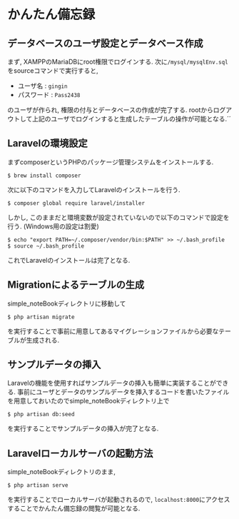 # かんたん備忘録

## データベースのユーザ設定とデータベース作成
まず, XAMPPのMariaDBにroot権限でログインする. 次に`/mysql/mysqlEnv.sql`をsourceコマンドで実行すると, 

- ユーザ名 : `gingin`
- パスワード : `Pass2438`

のユーザが作られ, 権限の付与とデータベースの作成が完了する.
rootからログアウトして上記のユーザでログインすると生成したテーブルの操作が可能となる.´´

## Laravelの環境設定
まずcomposerというPHPのパッケージ管理システムをインストールする.
```
$ brew install composer
```


次に以下のコマンドを入力してLaravelのインストールを行う.
```
$ composer global require laravel/installer
```

しかし, このままだと環境変数が設定されていないので以下のコマンドで設定を行う. (Windows用の設定は割愛)
```
$ echo "export PATH=~/.composer/vendor/bin:$PATH" >> ~/.bash_profile
$ source ~/.bash_profile
```
これでLaravelのインストールは完了となる.

## Migrationによるテーブルの生成
simple_noteBookディレクトリに移動して
```
$ php artisan migrate
```
を実行することで事前に用意してあるマイグレーションファイルから必要なテーブルが生成される. 

## サンプルデータの挿入
Laravelの機能を使用すればサンプルデータの挿入も簡単に実装することができる. 
事前にユーザとデータのサンプルデータを挿入するコードを書いたファイルを用意しておいたのでsimple_noteBookディレクトリ上で
```
$ php artisan db:seed
```
を実行することでサンプルデータの挿入が完了となる.

## Laravelローカルサーバの起動方法
simple_noteBookディレクトリのまま,
```
$ php artisan serve
```
を実行することでローカルサーバが起動されるので, `localhost:8000`にアクセスすることでかんたん備忘録の閲覧が可能となる.

